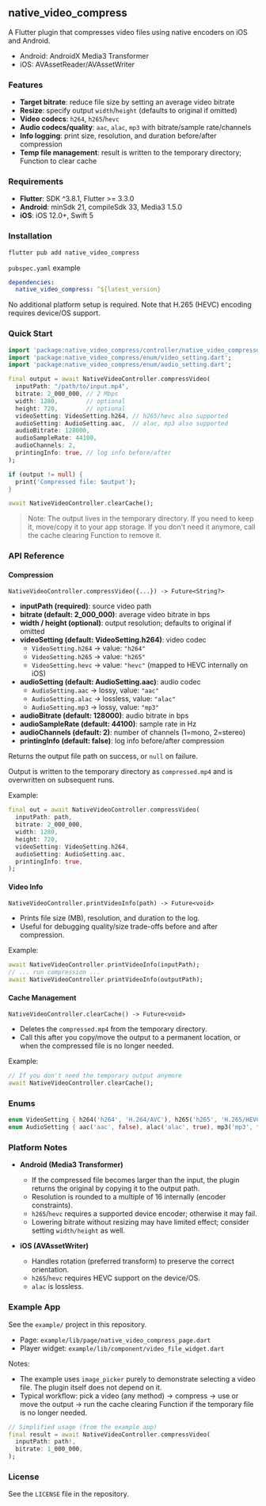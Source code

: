 ## native_video_compress

A Flutter plugin that compresses video files using native encoders on iOS and Android.

- Android: AndroidX Media3 Transformer
- iOS: AVAssetReader/AVAssetWriter

### Features
- **Target bitrate**: reduce file size by setting an average video bitrate
- **Resize**: specify output `width`/`height` (defaults to original if omitted)
- **Video codecs**: `h264`, `h265`/`hevc`
- **Audio codecs/quality**: `aac`, `alac`, `mp3` with bitrate/sample rate/channels
- **Info logging**: print size, resolution, and duration before/after compression
- **Temp file management**: result is written to the temporary directory; Function to clear cache

### Requirements
- **Flutter**: SDK ^3.8.1, Flutter >= 3.3.0
- **Android**: minSdk 21, compileSdk 33, Media3 1.5.0
- **iOS**: iOS 12.0+, Swift 5

### Installation
```bash
flutter pub add native_video_compress
```

`pubspec.yaml` example
```yaml
dependencies:
  native_video_compress: ^${latest_version}
```

No additional platform setup is required. Note that H.265 (HEVC) encoding requires device/OS support.

### Quick Start
```dart
import 'package:native_video_compress/controller/native_video_compressor.dart';
import 'package:native_video_compress/enum/video_setting.dart';
import 'package:native_video_compress/enum/audio_setting.dart';

final output = await NativeVideoController.compressVideo(
  inputPath: "/path/to/input.mp4",
  bitrate: 2_000_000, // 2 Mbps
  width: 1280,        // optional
  height: 720,        // optional
  videoSetting: VideoSetting.h264, // h265/hevc also supported
  audioSetting: AudioSetting.aac,  // alac, mp3 also supported
  audioBitrate: 128000,
  audioSampleRate: 44100,
  audioChannels: 2,
  printingInfo: true, // log info before/after
);

if (output != null) {
  print('Compressed file: $output');
}

await NativeVideoController.clearCache();
```

> Note: The output lives in the temporary directory. If you need to keep it, move/copy it to your app storage. If you don't need it anymore, call the cache clearing Function to remove it.

### API Reference

#### Compression

`NativeVideoController.compressVideo({...}) -> Future<String?>`
- **inputPath (required)**: source video path
- **bitrate (default: 2_000_000)**: average video bitrate in bps
- **width / height (optional)**: output resolution; defaults to original if omitted
- **videoSetting (default: VideoSetting.h264)**: video codec
  - `VideoSetting.h264` → value: `"h264"`
  - `VideoSetting.h265` → value: `"h265"`
  - `VideoSetting.hevc` → value: `"hevc"` (mapped to HEVC internally on iOS)
- **audioSetting (default: AudioSetting.aac)**: audio codec
  - `AudioSetting.aac` → lossy, value: `"aac"`
  - `AudioSetting.alac` → lossless, value: `"alac"`
  - `AudioSetting.mp3` → lossy, value: `"mp3"`
- **audioBitrate (default: 128000)**: audio bitrate in bps
- **audioSampleRate (default: 44100)**: sample rate in Hz
- **audioChannels (default: 2)**: number of channels (1=mono, 2=stereo)
- **printingInfo (default: false)**: log info before/after compression

Returns the output file path on success, or `null` on failure.

Output is written to the temporary directory as `compressed.mp4` and is overwritten on subsequent runs.

Example:
```dart
final out = await NativeVideoController.compressVideo(
  inputPath: path,
  bitrate: 2_000_000,
  width: 1280,
  height: 720,
  videoSetting: VideoSetting.h264,
  audioSetting: AudioSetting.aac,
  printingInfo: true,
);
```

#### Video Info

`NativeVideoController.printVideoInfo(path) -> Future<void>`
- Prints file size (MB), resolution, and duration to the log.
- Useful for debugging quality/size trade-offs before and after compression.

Example:
```dart
await NativeVideoController.printVideoInfo(inputPath);
// ... run compression ...
await NativeVideoController.printVideoInfo(outputPath);
```

#### Cache Management

`NativeVideoController.clearCache() -> Future<void>`
- Deletes the `compressed.mp4` from the temporary directory.
- Call this after you copy/move the output to a permanent location, or when the compressed file is no longer needed.

Example:
```dart
// If you don't need the temporary output anymore
await NativeVideoController.clearCache();
```

### Enums
```dart
enum VideoSetting { h264('h264', 'H.264/AVC'), h265('h265', 'H.265/HEVC'), hevc('hevc', 'H.265/HEVC') }
enum AudioSetting { aac('aac', false), alac('alac', true), mp3('mp3', false) }
```

### Platform Notes
- **Android (Media3 Transformer)**
  - If the compressed file becomes larger than the input, the plugin returns the original by copying it to the output path.
  - Resolution is rounded to a multiple of 16 internally (encoder constraints).
  - `h265`/`hevc` requires a supported device encoder; otherwise it may fail.
  - Lowering bitrate without resizing may have limited effect; consider setting `width/height` as well.

- **iOS (AVAssetWriter)**
  - Handles rotation (preferred transform) to preserve the correct orientation.
  - `h265`/`hevc` requires HEVC support on the device/OS.
  - `alac` is lossless.

### Example App
See the `example/` project in this repository.
- Page: `example/lib/page/native_video_compress_page.dart`
- Player widget: `example/lib/component/video_file_widget.dart`

Notes:
- The example uses `image_picker` purely to demonstrate selecting a video file. The plugin itself does not depend on it.
- Typical workflow: pick a video (any method) → compress → use or move the output → run the cache clearing Function if the temporary file is no longer needed.

```dart
// Simplified usage (from the example app)
final result = await NativeVideoController.compressVideo(
  inputPath: path!,
  bitrate: 1_000_000,
);
```

### License
See the `LICENSE` file in the repository.
